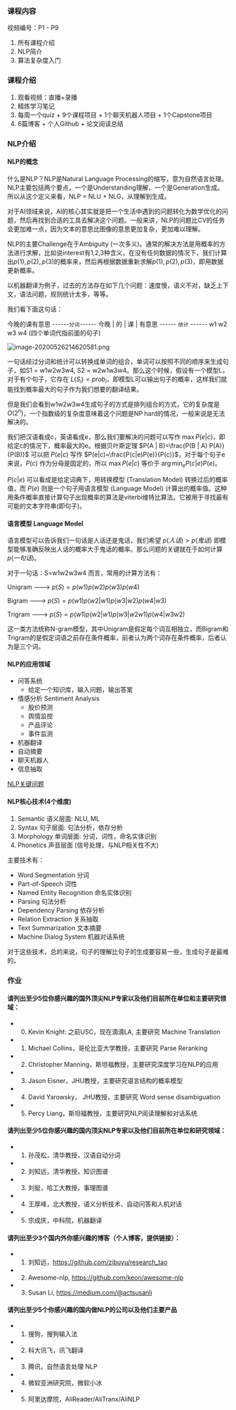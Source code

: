 ### 课程内容

视频编号：P1 - P9

1. 所有课程介绍
2. NLP简介
3. 算法复杂度入门

### 课程介绍

1. 观看视频：直播+录播
2. 精炼学习笔记
3. 每周一个quiz + 9个课程项目 + 1个聊天机器人项目 + 1个Capstone项目 
4. 6篇博客 + 个人Github + 论文阅读总结

### NLP介绍

#### NLP的概念

什么是NLP？NLP是Natural Language Processing的缩写，意为自然语言处理。NLP主要包括两个要点，一个是Understanding理解，一个是Generation生成。所以从这个定义来看，NLP = NLU + NLG，从理解到生成。

对于AI领域来说，AI的核心其实就是把一个生活中遇到的问题转化为数学优化的问题，然后再找到合适的工具去解决这个问题。一般来讲，NLP的问题比CV的任务会更加难一点，因为文本的意思比图像的意思更加复杂，更加难以理解。

NLP的主要Challenge在于Ambiguity (一次多义)。通常的解决方法是用概率的方法进行求解，比如说interest有1,2,3种含义，在没有任何数据的情况下，我们计算出$p(1),p(2),p(3)$的概率来，然后再根据数据重新求解$p(1),p(2),p(3)$，即用数据更新概率。

以机器翻译为例子，过去的方法存在如下几个问题：速度慢，语义不对，缺乏上下文，语法问题，规则统计太多，等等。

我们看下面这句话：

今晚的课有意思 ------`分词`------ 今晚 | 的 | 课 | 有意思 ------ `统计` ------ w1 w2 w3 w4 (四个单词代指前面的句子)

![image-20200526214620581.png](https://i.loli.net/2020/05/27/7JImDp3SLOAPBXt.png)

一句话经过分词和统计可以转换成单词的组合，单词可以按照不同的顺序来生成句子，如S1 = w1w2w3w4, S2 = w2w1w3w4。那么这个时候，假设有一个模型L，对于有个句子，它存在 $L(S_i)= prob_i$，即模型L可以输出句子的概率，这样我们就能找到概率最大的句子作为我们想要的翻译结果。

但是我们会看到w1w2w3w4生成句子的方式是排列组合的方式，它的复杂度是$O(2^n)$，一个指数级的复杂度意味着这个问题是NP hard的情况，一般来说是无法解决的。

我们把汉语看成c，英语看成e，那么我们要解决的问题可以写作 $\max P(e|c)$，即给定c的情况下，概率最大的e。根据贝叶斯定理 $P(A | B)=\frac{P(B | A) P(A)}{P(B)}$ 可以把 $P(e|c)$ 写作 $P(e|c)=\frac{P(c|e)P(e)}{P(c)}$，对于每个句子e来说，$P(c)$ 作为分母是固定的，所以 $\max P(e|c)$ 等价于 $\arg \min_{e} P(c|e)P(e)$。

$P(c|e)$ 可以看成是给定词典下，用转换模型 (Translation Model) 转换过后的概率值，而 $P(e)$ 则是一个句子用语言模型 (Language Model) 计算出的概率值。这种用条件概率直接计算句子出现概率的算法是viterbi维特比算法。它被用于寻找最有可能的文本字符串(即句子)。

#### 语言模型 Language Model

语言模型可以告诉我们一句话是人话还是鬼话，我们希望 $p(人话) > p(鬼话)$ 即模型能够准确反映出人话的概率大于鬼话的概率。那么问题的关键就在于如何计算 $p(一句话)$。

对于一句话：S=w1w2w3w4 而言，常用的计算方法有：

Unigram ---> $p(S) = p(w1)p(w2)p(w3)p(w4)$

Bigram ---> $p(S) = p(w1)p(w2|w1)p(w3|w2)p(w4|w3)$

Trigram ---> $p(S) = p(w1)p(w2|w1)p(w3|w2w1)p(w4|w3w2)$

这一类方法统称N-gram模型，其中Unigram是假定每个词互相独立，而Bigram和Trigram的是假定词语之前存在条件概率，前者认为两个词存在条件概率，后者认为是三个词。

#### NLP的应用领域

- 问答系统
    - 给定一个知识库，输入问题，输出答案
- 情感分析 Sentiment Analysis
    - 股价预测
    - 舆情监控
    - 产品评论
    - 事件监测
- 机器翻译
- 自动摘要
- 聊天机器人
- 信息抽取

[NLP关键问题](https://www.quora.com/What-are-the-major-open-problems-in-natural-language-understanding)

#### NLP核心技术(4个维度)

1. Semantic 语义层面: NLU, ML
2. Syntax 句子层面: 句法分析，依存分析
3. Morphology 单词层面: 分词，词性，命名实体识别
4. Phonetics 声音层面 (信号处理，与NLP相关性不大)

主要技术有：

- Word Segmentation 分词
- Part-of-Speech 词性
- Named Entity Recognition 命名实体识别
- Parsing 句法分析
- Dependency Parsing 依存分析
- Relation Extraction 关系抽取
- Text Summarization 文本摘要
- Machine Dialog System 机器对话系统

对于这些技术，总的来说，句子的理解比句子的生成要容易一些，生成句子是最难的。

### 作业

#### 请列出至少5位你感兴趣的国外顶尖NLP专家以及他们目前所在单位和主要研究领域：

- 0. Kevin Knight: 之前USC，现在滴滴LA,  主要研究 Machine Translation
- 1. Michael Collins，哥伦比亚大学教授，主要研究 Parse Reranking
- 2. Christopher Manning，斯坦福教授，主要研究深度学习在NLP的应用
- 3. Jason Eisner，JHU教授，主要研究语言结构的概率模型
- 4. David Yarowsky， JHU教授，主要研究 Word sense disambiguation
- 5. Percy Liang，斯坦福教授，主要研究NLP阅读理解和对话系统


#### 请列出至少5位你感兴趣的国内顶尖NLP专家以及他们目前所在单位和研究领域：

- 1. 孙茂松，清华教授，汉语自动分词
- 2. 刘知远，清华教授，知识图谱
- 3. 刘挺，哈工大教授，事理图谱
- 4. 王厚峰，北大教授，语义分析技术、自动问答和人机对话
- 5. 宗成庆，中科院，机器翻译


#### 请列出至少3个国内外你感兴趣的博客（个人博客，提供链接）：

- 1. 刘知远，https://github.com/zibuyu/research_tao
- 2. Awesome-nlp, https://github.com/keon/awesome-nlp
- 3. Susan Li, https://medium.com/@actsusanli


#### 请列出至少5个你感兴趣的国内做NLP的公司以及他们主要产品

- 1. 搜狗，搜狗输入法
- 2. 科大讯飞，讯飞翻译
- 3. 腾讯，自然语言处理 NLP
- 4. 微软亚洲研究院，微软小冰
- 5. 阿里达摩院，AliReader/AliTranx/AliNLP



